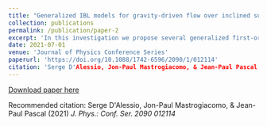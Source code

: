 ```yaml
---
title: "Generalized IBL models for gravity-driven flow over inclined surfaces"
collection: publications
permalink: /publication/paper-2
excerpt: 'In this investigation we propose several generalized first-order integral-boundary-layer (IBL) models to simulate the two-dimensional gravity-driven flow of a thin fluid layer down an incline. Various cases are considered and include: isothermal and non-isothermal flows, flat and wavy bottoms, porous and non-porous surfaces, constant and variable fluid properties, and Newtonian and non-Newtonian fluids. A numerical solution procedure is also proposed to solve the various model equations. Presented here are some results from our numerical experiments. To validate the generalized IBL models comparisons were made with existing results and the agreement was found to be reasonable.'
date: 2021-07-01
venue: 'Journal of Physics Conference Series'
paperurl: 'https://doi.org/10.1088/1742-6596/2090/1/012114'
citation: 'Serge D'Alessio, Jon-Paul Mastrogiacomo, & Jean-Paul Pascal (2021) J. Phys.: Conf. Ser. 2090 012114'
---
```


[Download paper here](https://doi.org/10.1088/1742-6596/2090/1/012114)

Recommended citation: Serge D'Alessio, Jon-Paul Mastrogiacomo, & Jean-Paul Pascal (2021) <i>J. Phys.: Conf. Ser. 2090 012114</i>
